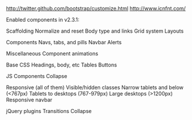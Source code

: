 http://twitter.github.com/bootstrap/customize.html
http://www.icnfnt.com/

Enabled components in v2.3.1:

Scaffolding
  Normalize and reset
  Body type and links
  Grid system
  Layouts

Components
  Navs, tabs, and pills
  Navbar
  Alerts

Miscellaneous
  Component animations

Base CSS
  Headings, body, etc
  Tables
  Buttons

JS Components
  Collapse

Responsive (all of them)
  Visible/hidden classes
  Narrow tablets and below (<767px)
  Tablets to desktops (767-979px)
  Large desktops (>1200px)
  Responsive navbar

jQuery plugins
  Transitions
  Collapse
